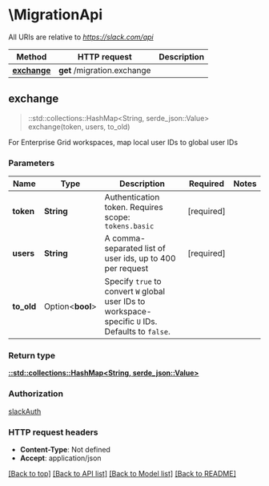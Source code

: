 # \MigrationApi

All URIs are relative to *https://slack.com/api*

Method | HTTP request | Description
------------- | ------------- | -------------
[**exchange**](MigrationApi.md#exchange) | **get** /migration.exchange | 



## exchange

> ::std::collections::HashMap<String, serde_json::Value> exchange(token, users, to_old)


For Enterprise Grid workspaces, map local user IDs to global user IDs

### Parameters


Name | Type | Description  | Required | Notes
------------- | ------------- | ------------- | ------------- | -------------
**token** | **String** | Authentication token. Requires scope: `tokens.basic` | [required] |
**users** | **String** | A comma-separated list of user ids, up to 400 per request | [required] |
**to_old** | Option<**bool**> | Specify `true` to convert `W` global user IDs to workspace-specific `U` IDs. Defaults to `false`. |  |

### Return type

[**::std::collections::HashMap<String, serde_json::Value>**](serde_json::Value.md)

### Authorization

[slackAuth](../README.md#slackAuth)

### HTTP request headers

- **Content-Type**: Not defined
- **Accept**: application/json

[[Back to top]](#) [[Back to API list]](../README.md#documentation-for-api-endpoints) [[Back to Model list]](../README.md#documentation-for-models) [[Back to README]](../README.md)

